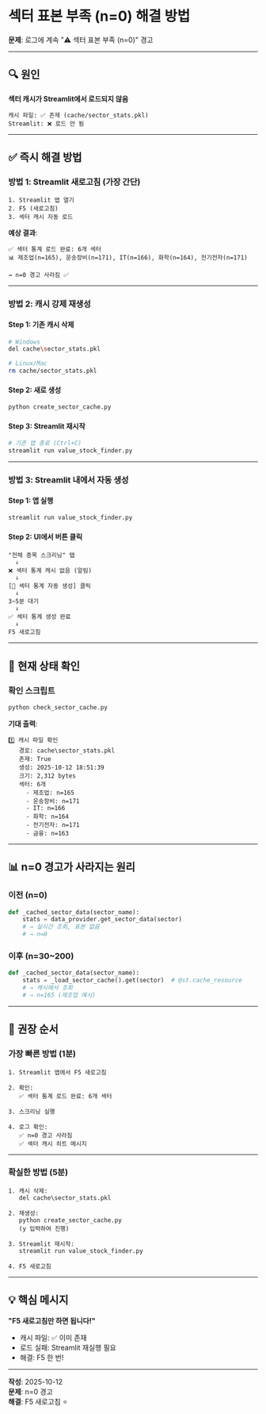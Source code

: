 # 섹터 표본 부족 (n=0) 해결 방법

**문제**: 로그에 계속 "⚠️ 섹터 표본 부족 (n=0)" 경고

---

## 🔍 원인

**섹터 캐시가 Streamlit에서 로드되지 않음**

```
캐시 파일: ✅ 존재 (cache/sector_stats.pkl)
Streamlit: ❌ 로드 안 됨
```

---

## ✅ 즉시 해결 방법

### 방법 1: Streamlit 새로고침 (가장 간단)

```
1. Streamlit 앱 열기
2. F5 (새로고침)
3. 섹터 캐시 자동 로드
```

**예상 결과**:
```
✅ 섹터 통계 로드 완료: 6개 섹터
📊 제조업(n=165), 운송장비(n=171), IT(n=166), 화학(n=164), 전기전자(n=171)

→ n=0 경고 사라짐 ✅
```

---

### 방법 2: 캐시 강제 재생성

#### Step 1: 기존 캐시 삭제
```bash
# Windows
del cache\sector_stats.pkl

# Linux/Mac
rm cache/sector_stats.pkl
```

#### Step 2: 새로 생성
```bash
python create_sector_cache.py
```

#### Step 3: Streamlit 재시작
```bash
# 기존 앱 종료 (Ctrl+C)
streamlit run value_stock_finder.py
```

---

### 방법 3: Streamlit 내에서 자동 생성

#### Step 1: 앱 실행
```bash
streamlit run value_stock_finder.py
```

#### Step 2: UI에서 버튼 클릭
```
"전체 종목 스크리닝" 탭
  ↓
❌ 섹터 통계 캐시 없음 (알림)
  ↓
[🚀 섹터 통계 자동 생성] 클릭
  ↓
3~5분 대기
  ↓
✅ 섹터 통계 생성 완료
  ↓
F5 새로고침
```

---

## 🔧 현재 상태 확인

### 확인 스크립트
```bash
python check_sector_cache.py
```

**기대 출력**:
```
1️⃣ 캐시 파일 확인
   경로: cache\sector_stats.pkl
   존재: True
   생성: 2025-10-12 18:51:39
   크기: 2,312 bytes
   섹터: 6개
     - 제조업: n=165
     - 운송장비: n=171
     - IT: n=166
     - 화학: n=164
     - 전기전자: n=171
     - 금융: n=163
```

---

## 📊 n=0 경고가 사라지는 원리

### 이전 (n=0)
```python
def _cached_sector_data(sector_name):
    stats = data_provider.get_sector_data(sector)
    # → 실시간 조회, 표본 없음
    # → n=0
```

### 이후 (n=30~200)
```python
def _cached_sector_data(sector_name):
    stats = _load_sector_cache().get(sector)  # @st.cache_resource
    # → 캐시에서 조회
    # → n=165 (제조업 예시)
```

---

## 🎯 권장 순서

### 가장 빠른 방법 (1분)

```
1. Streamlit 앱에서 F5 새로고침
   
2. 확인:
   ✅ 섹터 통계 로드 완료: 6개 섹터
   
3. 스크리닝 실행
   
4. 로그 확인:
   ✅ n=0 경고 사라짐
   ✅ 섹터 캐시 히트 메시지
```

---

### 확실한 방법 (5분)

```
1. 캐시 삭제:
   del cache\sector_stats.pkl
   
2. 재생성:
   python create_sector_cache.py
   (y 입력하여 진행)
   
3. Streamlit 재시작:
   streamlit run value_stock_finder.py
   
4. F5 새로고침
```

---

## 💡 핵심 메시지

**"F5 새로고침만 하면 됩니다!"**

- 캐시 파일: ✅ 이미 존재
- 로드 실패: Streamlit 재실행 필요
- 해결: F5 한 번!

---

**작성**: 2025-10-12  
**문제**: n=0 경고  
**해결**: F5 새로고침 ⭐

